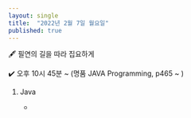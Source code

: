 ```yaml
---
layout: single
title:  "2022년 2월 7일 월요일"
published: true
---
```


🖋️ 필연의 길을 따라 집요하게

✔️ 오후 10시 45분 ~ (명품 JAVA Programming, p465 ~ )



1. Java

   - 
